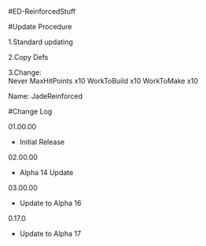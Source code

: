 #ED-ReinforcedStuff

#Update Procedure

1.Standard updating

2.Copy Defs

3.Change:	
<Tradeability>Never</Tradeability>
MaxHitPoints x10
WorkToBuild x10
WorkToMake x10

Name: JadeReinforced

#Change Log

01.00.00
* Initial Release

02.00.00
* Alpha 14 Update

03.00.00
* Update to Alpha 16

0.17.0
* Update to Alpha 17